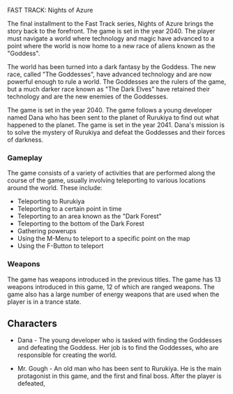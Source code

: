 FAST TRACK: Nights of Azure

The final installment to the Fast Track series, Nights of Azure brings the story back to the forefront. The game is set in the year 2040. The player must navigate a world where technology and magic have advanced to a point where the world is now home to a new race of aliens known as the "Goddess".

The world has been turned into a dark fantasy by the Goddess. The new race, called "The Goddesses", have advanced technology and are now powerful enough to rule a world. The Goddesses are the rulers of the game, but a much darker race known as "The Dark Elves" have retained their technology and are the new enemies of the Goddesses.

The game is set in the year 2040. The game follows a young developer named Dana who has been sent to the planet of Rurukiya to find out what happened to the planet. The game is set in the year 2041. Dana's mission is to solve the mystery of Rurukiya and defeat the Goddesses and their forces of darkness.

### Gameplay

The game consists of a variety of activities that are performed along the course of the game, usually involving teleporting to various locations around the world. These include:

*   Teleporting to Rurukiya
*   Teleporting to a certain point in time
*   Teleporting to an area known as the "Dark Forest"
*   Teleporting to the bottom of the Dark Forest
*   Gathering powerups
*   Using the M-Menu to teleport to a specific point on the map
*   Using the F-Button to teleport

### Weapons

The game has weapons introduced in the previous titles. The game has 13 weapons introduced in this game, 12 of which are ranged weapons. The game also has a large number of energy weapons that are used when the player is in a trance state.

## Characters

*   Dana - The young developer who is tasked with finding the Goddesses and defeating the Goddess. Her job is to find the Goddesses, who are responsible for creating the world.

*   Mr. Gough - An old man who has been sent to Rurukiya. He is the main protagonist in this game, and the first and final boss. After the player is defeated,